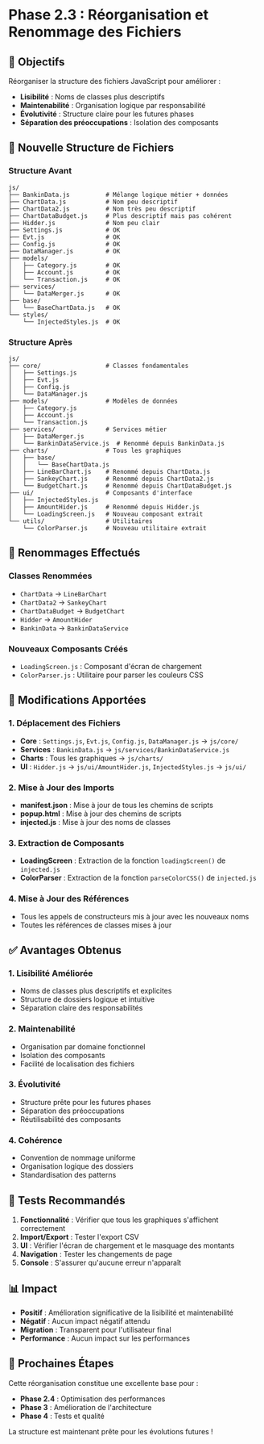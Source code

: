 # Phase 2.3 : Réorganisation et Renommage des Fichiers

## 🎯 **Objectifs**

Réorganiser la structure des fichiers JavaScript pour améliorer :
- **Lisibilité** : Noms de classes plus descriptifs
- **Maintenabilité** : Organisation logique par responsabilité
- **Évolutivité** : Structure claire pour les futures phases
- **Séparation des préoccupations** : Isolation des composants

## 📁 **Nouvelle Structure de Fichiers**

### **Structure Avant**
```
js/
├── BankinData.js          # Mélange logique métier + données
├── ChartData.js           # Nom peu descriptif
├── ChartData2.js          # Nom très peu descriptif
├── ChartDataBudget.js     # Plus descriptif mais pas cohérent
├── Hidder.js              # Nom peu clair
├── Settings.js            # OK
├── Evt.js                 # OK
├── Config.js              # OK
├── DataManager.js         # OK
├── models/
│   ├── Category.js        # OK
│   ├── Account.js         # OK
│   └── Transaction.js     # OK
├── services/
│   └── DataMerger.js      # OK
├── base/
│   └── BaseChartData.js   # OK
└── styles/
    └── InjectedStyles.js  # OK
```

### **Structure Après**
```
js/
├── core/                  # Classes fondamentales
│   ├── Settings.js
│   ├── Evt.js
│   ├── Config.js
│   └── DataManager.js
├── models/                # Modèles de données
│   ├── Category.js
│   ├── Account.js
│   └── Transaction.js
├── services/              # Services métier
│   ├── DataMerger.js
│   └── BankinDataService.js  # Renommé depuis BankinData.js
├── charts/                # Tous les graphiques
│   ├── base/
│   │   └── BaseChartData.js
│   ├── LineBarChart.js    # Renommé depuis ChartData.js
│   ├── SankeyChart.js     # Renommé depuis ChartData2.js
│   └── BudgetChart.js     # Renommé depuis ChartDataBudget.js
├── ui/                    # Composants d'interface
│   ├── InjectedStyles.js
│   ├── AmountHider.js     # Renommé depuis Hidder.js
│   └── LoadingScreen.js   # Nouveau composant extrait
└── utils/                 # Utilitaires
    └── ColorParser.js     # Nouveau utilitaire extrait
```

## 🔄 **Renommages Effectués**

### **Classes Renommées**
- `ChartData` → `LineBarChart`
- `ChartData2` → `SankeyChart`
- `ChartDataBudget` → `BudgetChart`
- `Hidder` → `AmountHider`
- `BankinData` → `BankinDataService`

### **Nouveaux Composants Créés**
- `LoadingScreen.js` : Composant d'écran de chargement
- `ColorParser.js` : Utilitaire pour parser les couleurs CSS

## 📝 **Modifications Apportées**

### **1. Déplacement des Fichiers**
- **Core** : `Settings.js`, `Evt.js`, `Config.js`, `DataManager.js` → `js/core/`
- **Services** : `BankinData.js` → `js/services/BankinDataService.js`
- **Charts** : Tous les graphiques → `js/charts/`
- **UI** : `Hidder.js` → `js/ui/AmountHider.js`, `InjectedStyles.js` → `js/ui/`

### **2. Mise à Jour des Imports**
- **manifest.json** : Mise à jour de tous les chemins de scripts
- **popup.html** : Mise à jour des chemins de scripts
- **injected.js** : Mise à jour des noms de classes

### **3. Extraction de Composants**
- **LoadingScreen** : Extraction de la fonction `loadingScreen()` de `injected.js`
- **ColorParser** : Extraction de la fonction `parseColorCSS()` de `injected.js`

### **4. Mise à Jour des Références**
- Tous les appels de constructeurs mis à jour avec les nouveaux noms
- Toutes les références de classes mises à jour

## ✅ **Avantages Obtenus**

### **1. Lisibilité Améliorée**
- Noms de classes plus descriptifs et explicites
- Structure de dossiers logique et intuitive
- Séparation claire des responsabilités

### **2. Maintenabilité**
- Organisation par domaine fonctionnel
- Isolation des composants
- Facilité de localisation des fichiers

### **3. Évolutivité**
- Structure prête pour les futures phases
- Séparation des préoccupations
- Réutilisabilité des composants

### **4. Cohérence**
- Convention de nommage uniforme
- Organisation logique des dossiers
- Standardisation des patterns

## 🧪 **Tests Recommandés**

1. **Fonctionnalité** : Vérifier que tous les graphiques s'affichent correctement
2. **Import/Export** : Tester l'export CSV
3. **UI** : Vérifier l'écran de chargement et le masquage des montants
4. **Navigation** : Tester les changements de page
5. **Console** : S'assurer qu'aucune erreur n'apparaît

## 📊 **Impact**

- **Positif** : Amélioration significative de la lisibilité et maintenabilité
- **Négatif** : Aucun impact négatif attendu
- **Migration** : Transparent pour l'utilisateur final
- **Performance** : Aucun impact sur les performances

## 🚀 **Prochaines Étapes**

Cette réorganisation constitue une excellente base pour :
- **Phase 2.4** : Optimisation des performances
- **Phase 3** : Amélioration de l'architecture
- **Phase 4** : Tests et qualité

La structure est maintenant prête pour les évolutions futures ! 